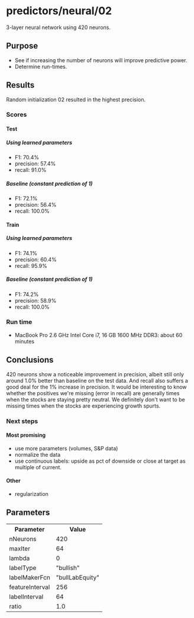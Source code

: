 predictors/neural/02
===
3-layer neural network using 420 neurons.

Purpose
---
- See if increasing the number of neurons will improve predictive power.
- Determine run-times.

Results
---
Random initialization 02 resulted in the highest precision.

### Scores

#### Test

##### Using learned parameters
- F1: 70.4%
- precision: 57.4%
- recall: 91.0%

##### Baseline (constant prediction of 1)
- F1: 72.1%
- precision: 56.4%
- recall: 100.0%

#### Train

##### Using learned parameters
- F1: 74.1%
- precision: 60.4%
- recall: 95.9%

##### Baseline (constant prediction of 1)
- F1: 74.2%
- precision: 58.9%
- recall: 100.0%

### Run time
- MacBook Pro 2.6 GHz Intel Core i7, 16 GB 1600 MHz DDR3: about 60 minutes

Conclusions
---
420 neurons show a noticeable improvement in precision, albeit still only around
1.0% better than baseline on the test data. And recall also suffers a good deal for
the 1% increase in precision. It would be interesting to know whether the positives
we're missing (error in recall) are generally times when the stocks are staying
pretty neutral. We definitely don't want to be missing times when the stocks are 
experiencing growth spurts.

### Next steps
#### Most promising
- use more parameters (volumes, S&P data)
- normalize the data
- use continuous labels: upside as pct of downside or close at target as multiple of current.

#### Other
- regularization

Parameters
---
<table>
    <tr>
        <th>Parameter</th>
        <th>Value</th>
    </tr>
    <tr>
        <td>nNeurons</td>
        <td>420</td>
    </tr>
    <tr>
        <td>maxIter</td>
        <td>64</td>
    </tr>
    <tr>
        <td>lambda</td>
        <td>0</td>
    </tr>
    <tr>
        <td>labelType</td>
        <td>"bullish"</td>
    </tr>
    <tr>
        <td>labelMakerFcn</td>
        <td>"bullLabEquity"</td>
    </tr>
    <tr>
        <td>featureInterval</td>
        <td>256</td>
    </tr>
    <tr>
        <td>labelInterval</td>
        <td>64</td>
    </tr>
    <tr>
        <td>ratio</td>
        <td>1.0</td>
    </tr>
</table>
